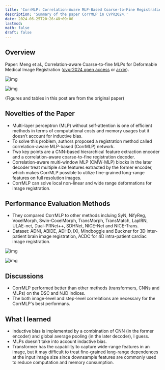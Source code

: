 ```yaml
---
title: 'CorrMLP: Correlation-Aware MLP-Based Coarse-to-Fine Registration, CVPR2024'
description: 'Summary of the paper CorrMLP in CVPR2024.'
date: 2024-06-25T20:26:48+09:00
lastmod: 
math: false
draft: false
---
```


## Overview

Paper: Meng et al., Correlation-aware Coarse-to-fine MLPs for Deformable Medical Image Registration ([cvpr2024 open access](https://openaccess.thecvf.com/content/CVPR2024/papers/Meng_Correlation-aware_Coarse-to-fine_MLPs_for_Deformable_Medical_Image_Registration_CVPR_2024_paper.pdf) or [arxiv](https://arxiv.org/abs/2406.00123)).

![img](https://img.tsuji.tech/corrmlp-cvpr2024-0.jpg)

![img](https://img.tsuji.tech/corrmlp-cvpr2024-1.jpg)

(Figures and tables in this post are from the original paper)

## Novelties of the Paper

* Multi-layer perceptron (MLP) without self-attention is one of efficient methods in terms of computational costs and memory usages but it doesn’t account for inductive bias.
* To solve this problem, authors proposed a registration method called correlation-aware MLP-based (CorrMLP) network.
* Two key points are a CNN-based hierarchical feature extraction encoder and a correlation-aware coarse-to-fine registration decoder.
*  Correlation-aware multi-window MLP (CMW-MLP) blocks in the later decoder treat multiple size features extracted by the former encoder, which makes CorrMLP possible to utilize fine-grained long-range features on full resolution images.
* CorrMLP can solve local non-linear and wide range deformations for image registration. 

## Performance Evaluation Methods

* They compared CorrMLP to other methods incluing SyN, NifyReg, VoxelMorph, Swin-CoxelMorph, TransMorph, TransMatch, LapIRN, ULAE-net, Dual-PRNet++, SDHNet, NICE-Net and NICE-Trans.
*  Dataset: ADNI, ABIDE, ADHD, IXI, Mindboggle and Buckner for 3D inter-patient brain image registration, ACDC for 4D intra-patient cardiac image registration.

![img](https://img.tsuji.tech/corrmlp-cvpr2024-2.jpg)

![img](https://img.tsuji.tech/corrmlp-cvpr2024-3.jpg)

## Discussions

* CorrMLP performed better than other methods (transformers, CNNs and MLPs) on the DSC and NJD indices.
* The both image-level and step-level correlations are necessary for the CorrMLP's best performans.

## What I learned

* Inductive bias is implemented by a combination of CNN (in the former encoder) and global average pooling (in the later decoder), I guess.
* MLPs doesn't take into account indactive bias.
* Transformer has the capability to capture wide-range features in an image, but it may difficult to treat fine-grained long-range dependences at the input image size since downsample features are commonly used to reduce computation and memory consumption.
